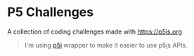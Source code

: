 # P5 Challenges

A collection of coding challenges made with <https://p5js.org>

> I'm using [p5i](https://github.com/antfu/p5i) wrapper to make it easier to use p5js APIs.
